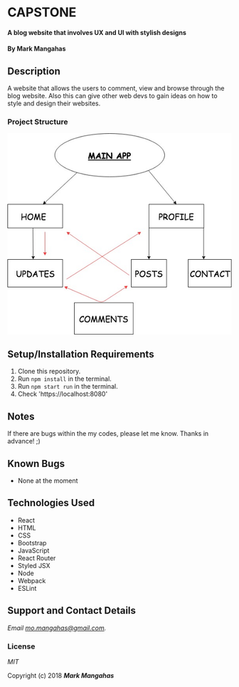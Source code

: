 # CAPSTONE 

#### A blog website that involves UX and UI with stylish designs

#### By **Mark Mangahas**

## Description

A website that allows the users to comment, view and browse through the blog website. Also this can give other web devs to gain ideas on how to style and design their websites.  

### Project Structure

![Screenshot](Capstone.jpg)
 

## Setup/Installation Requirements

1. Clone this repository.
2. Run `npm install` in the terminal.
3. Run `npm start run` in the terminal.
4. Check 'https://localhost:8080'

## Notes
  If there are bugs within the my codes, please let me know. 
  Thanks in advance! ;)
  

## Known Bugs
* None at the moment

## Technologies Used
* React
* HTML
* CSS
* Bootstrap
* JavaScript
* React Router
* Styled JSX
* Node
* Webpack
* ESLint

## Support and Contact Details

_Email mo.mangahas@gmail.com._

### License

*MIT*

Copyright (c) 2018 **_Mark Mangahas_**
